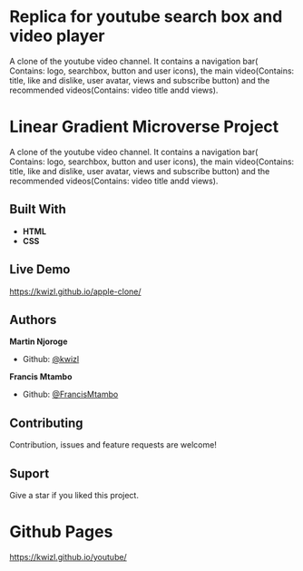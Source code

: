 # Replica for youtube search box and video player
A clone of the youtube video channel. It contains a navigation bar( Contains: logo, searchbox, button and user icons), the main video(Contains: title, like and dislike, user avatar, views and subscribe button) and the recommended videos(Contains: video title andd views).

# Linear Gradient Microverse Project

A clone of the youtube video channel. It contains a navigation bar( Contains: logo, searchbox, button and user icons), the main video(Contains: title, like and dislike, user avatar, views and subscribe button) and the recommended videos(Contains: video title andd views).

## Built With

- **HTML**
- **CSS**

## Live Demo
https://kwizl.github.io/apple-clone/

## Authors

**Martin Njoroge**

- Github: [@kwizl](https://github.com/kwizl)

**Francis Mtambo**

- Github: [@FrancisMtambo](https://github.com/FrancisMtambo/)

## Contributing

Contribution, issues and feature requests are welcome!

## Suport

Give a star if you liked this project.

# Github Pages
https://kwizl.github.io/youtube/
